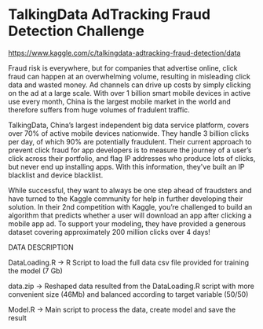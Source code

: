 # TalkingData AdTracking Fraud Detection Challenge

https://www.kaggle.com/c/talkingdata-adtracking-fraud-detection/data

Fraud risk is everywhere, but for companies that advertise online, click fraud can happen at an overwhelming volume, resulting in misleading click data and wasted money. Ad channels can drive up costs by simply clicking on the ad at a large scale. With over 1 billion smart mobile devices in active use every month, China is the largest
mobile market in the world and therefore suffers from huge volumes of fradulent traffic.

TalkingData, China’s largest independent big data service platform, covers over 70% of active mobile devices nationwide. They handle 3 billion clicks per day, of which 90% are potentially fraudulent. Their current approach to prevent click fraud for app developers is to measure the journey of a user’s click across their portfolio, and flag IP addresses who produce lots of clicks, but never end up installing apps. With this information, they've built an IP blacklist and device blacklist.

While successful, they want to always be one step ahead of fraudsters and have turned to the Kaggle community for help in further developing their solution. In their 2nd competition with Kaggle, you’re challenged to build an algorithm that predicts whether a user will download an app after clicking a mobile app ad. To support your modeling, they have provided a generous dataset covering approximately 200 million clicks over 4 days!

DATA DESCRIPTION

DataLoading.R -> R Script to load the full data csv file provided for training the model (7 Gb)

data.zip -> Reshaped data resulted from the DataLoading.R script with more convenient size (46Mb) and balanced according to target variable (50/50)

Model.R -> Main script to process the data, create model and save the result

